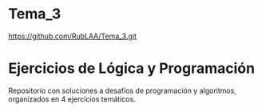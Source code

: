 # Tema_3

https://github.com/RubLAA/Tema_3.git
 
# Ejercicios de Lógica y Programación

Repositorio con soluciones a desafíos de programación y algoritmos, organizados en 4 ejercicios temáticos.
